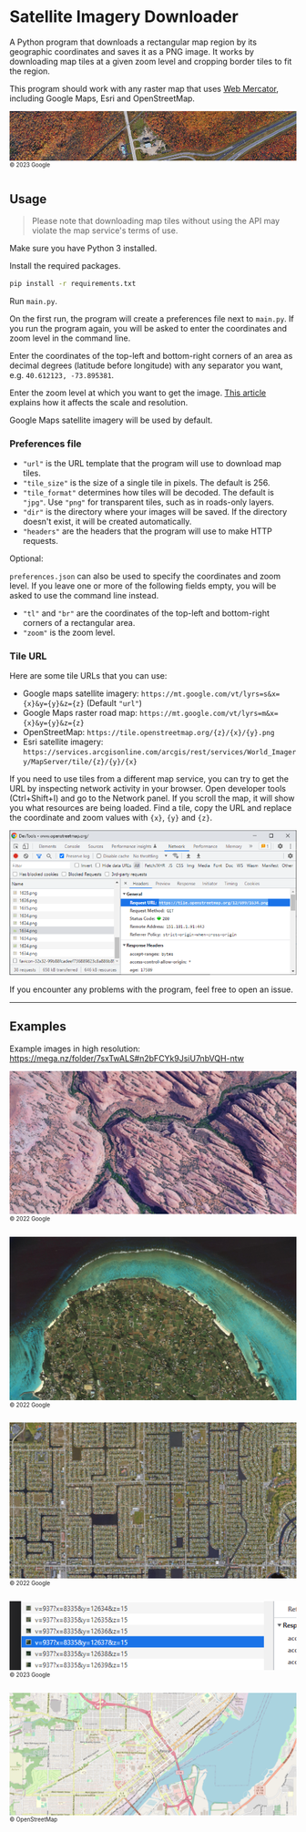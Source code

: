 # Satellite Imagery Downloader

A Python program that downloads a rectangular map region by its geographic coordinates and saves it as a PNG image. It works by downloading map tiles at a given zoom level and cropping border tiles to fit the region.

This program should work with any raster map that uses [Web Mercator](https://en.wikipedia.org/wiki/Web_Mercator_projection), including Google Maps, Esri and OpenStreetMap.

![](img/img_1.png)
<nobr><sup><sup>© 2023 Google</sup></sup></nobr>

## Usage

>Please note that downloading map tiles without using the API may violate the map service's terms of use.

Make sure you have Python 3 installed.

Install the required packages.
```cmd
pip install -r requirements.txt
```
Run `main.py`.

On the first run, the program will create a preferences file next to `main.py`. If you run the program again, you will be asked to enter the coordinates and zoom level in the command line.

Enter the coordinates of the top-left and bottom-right corners of an area as decimal degrees (latitude before longitude) with any separator you want, e.g. <nobr>`40.612123, -73.895381`</nobr>.

Enter the zoom level at which you want to get the image. [This article](https://learn.microsoft.com/en-us/bingmaps/articles/understanding-scale-and-resolution) explains how it affects the scale and resolution.

Google Maps satellite imagery will be used by default.

### Preferences file
* `"url"` is the URL template that the program will use to download map tiles.
* `"tile_size"` is the size of a single tile in pixels. The default is 256. 
* `"tile_format"` determines how tiles will be decoded. The default is `"jpg"`. Use `"png"` for transparent tiles, such as in roads-only layers.
* `"dir"` is the directory where your images will be saved. If the directory doesn't exist, it will be created automatically.
* `"headers"` are the headers that the program will use to make HTTP requests.

Optional:

`preferences.json` can also be used to specify the coordinates and zoom level. If you leave one or more of the following fields empty, you will be asked to use the command line instead.

* `"tl"` and `"br"` are the coordinates of the top-left and bottom-right corners of a rectangular area.
* `"zoom"` is the zoom level.

### Tile URL
Here are some tile URLs that you can use:

* Google maps satellite imagery: `https://mt.google.com/vt/lyrs=s&x={x}&y={y}&z={z}` (Default `"url"`)
* Google Maps raster road map: `https://mt.google.com/vt/lyrs=m&x={x}&y={y}&z={z}`
* OpenStreetMap: `https://tile.openstreetmap.org/{z}/{x}/{y}.png`
* Esri satellite imagery: `https://services.arcgisonline.com/arcgis/rest/services/World_Imagery/MapServer/tile/{z}/{y}/{x}`

If you need to use tiles from a different map service, you can try to get the URL by inspecting network activity in your browser. Open developer tools (Ctrl+Shift+I) and go to the Network panel. If you scroll the map, it will show you what resources are being loaded. Find a tile, copy the URL and replace the coordinate and zoom values with `{x}`, `{y}` and `{z}`.

![](img/img_7.png)

If you encounter any problems with the program, feel free to open an issue.

---
## Examples

Example images in high resolution: https://mega.nz/folder/7sxTwALS#n2bFCYk9JsiU7nbVQH-ntw

![](img/img_2.png)
<nobr><sup><sup>© 2022 Google</sup></sup></nobr>

![](img/img_3.png)
<nobr><sup><sup>© 2022 Google</sup></sup></nobr>

![](img/img_4.png)
<nobr><sup><sup>© 2022 Google</sup></sup></nobr>

![](img/img_5.png)
<nobr><sup><sup>© 2023 Google</sup></sup></nobr>

![](img/img_6.png)
<nobr><sup><sup>© OpenStreetMap</sup></sup></nobr>
